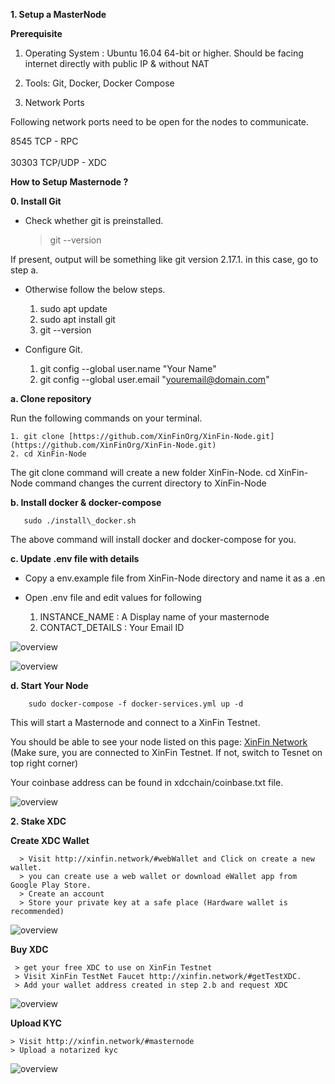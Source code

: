 **1. Setup a MasterNode**

**Prerequisite**

 1. Operating System : Ubuntu 16.04 64-bit or higher. Should be facing internet directly with public IP & without NAT

 2. Tools: Git, Docker, Docker Compose

 3. Network Ports

Following network ports need to be open for the nodes to communicate.

8545  TCP - RPC <br>   
30303 TCP/UDP - XDC

**How to Setup Masternode ?**

**0. Install Git**

* Check whether git is preinstalled.

    > git --version

If present, output will be something like git version 2.17.1. in this case, go to step a.

* Otherwise follow the below steps.

    1. sudo apt update
    2. sudo apt install git
    3. git --version

* Configure Git.

    1. git config --global user.name "Your Name"
    2. git config --global user.email "youremail@domain.com"

**a. Clone repository**

Run the following commands on your terminal.

    1. git clone [https://github.com/XinFinOrg/XinFin-Node.git](https://github.com/XinFinOrg/XinFin-Node.git)
    2. cd XinFin-Node

The git clone command will create a new folder XinFin-Node. cd XinFin-Node command changes the current directory to XinFin-Node

**b. Install docker & docker-compose**

       sudo ./install\_docker.sh

The above command will install docker and docker-compose for you.

**c. Update .env file with details**

* Copy a env.example file from XinFin-Node directory and name it as a .en
* Open .env file and edit values for following

     1. INSTANCE_NAME : A Display name of your masternode
     2. CONTACT_DETAILS : Your Email ID

![overview](/assets/xinfin-node.png)

![overview](/assets/masternode-.env.png)


**d. Start Your Node**

        sudo docker-compose -f docker-services.yml up -d

This will start a Masternode and connect to a XinFin Testnet.

You should be able to see your node listed on this page: [XinFin Network](https://www.xinfin.network) (Make sure, you are connected to XinFin Testnet. If not, switch to Tesnet on top right corner)

Your coinbase address can be found in xdcchain/coinbase.txt file.

![overview](/assets/masternode-listing.png)

**2. Stake XDC**

  **Create XDC Wallet**

      > Visit http://xinfin.network/#webWallet and Click on create a new wallet.
      > you can create use a web wallet or download eWallet app from Google Play Store.
      > Create an account
      > Store your private key at a safe place (Hardware wallet is recommended)

![overview](/assets/xinfin_wallet.png)


   **Buy XDC**

     > get your free XDC to use on XinFin Testnet
     > Visit XinFin TestNet Faucet http://xinfin.network/#getTestXDC.
     > Add your wallet address created in step 2.b and request XDC

![overview](/assets/masternode-faucet.png)

   **Upload KYC**

    > Visit http://xinfin.network/#masternode
    > Upload a notarized kyc

![overview](/assets/masternode-node.png)
